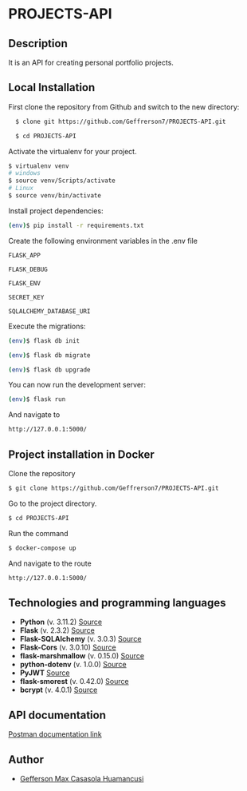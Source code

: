 # PROJECTS-API

## Description

It is an API for creating personal portfolio projects.

## Local Installation

First clone the repository from Github and switch to the new directory:
```bash
  $ clone git https://github.com/Geffrerson7/PROJECTS-API.git
```

```bash
  $ cd PROJECTS-API
```

Activate the virtualenv for your project.

```sh
$ virtualenv venv
# windows
$ source venv/Scripts/activate
# Linux
$ source venv/bin/activate
```

Install project dependencies:
```sh
(env)$ pip install -r requirements.txt
```

Create the following environment variables in the .env file

`FLASK_APP`

`FLASK_DEBUG`

`FLASK_ENV`

`SECRET_KEY`

`SQLALCHEMY_DATABASE_URI`

Execute the migrations:

```sh
(env)$ flask db init
```

```sh
(env)$ flask db migrate
```

```sh
(env)$ flask db upgrade
```

You can now run the development server:
```sh
(env)$ flask run
```

And navigate to
```sh
http://127.0.0.1:5000/
```

## Project installation in Docker

Clone the repository

```bash
$ git clone https://github.com/Geffrerson7/PROJECTS-API.git
```

Go to the project directory.

```bash
$ cd PROJECTS-API
```

Run the command
```sh
$ docker-compose up
```

And navigate to the route
```sh
http://127.0.0.1:5000/
```

## Technologies and programming languages 

* **Python** (v. 3.11.2) [Source](https://www.python.org/)
* **Flask** (v. 2.3.2)  [Source](https://flask.palletsprojects.com/en/2.2.x/)
* **Flask-SQLAlchemy** (v. 3.0.3) [Source](https://flask-sqlalchemy.palletsprojects.com/en/3.0.x/quickstart/)
* **Flask-Cors** (v. 3.0.10) [Source](https://flask-cors.readthedocs.io/en/latest/)
* **flask-marshmallow** (v. 0.15.0) [Source](https://flask-marshmallow.readthedocs.io/en/latest/)
* **python-dotenv** (v. 1.0.0) [Source](https://pypi.org/project/python-dotenv/)
* **PyJWT** [Source](https://pyjwt.readthedocs.io/en/latest/)
* **flask-smorest** (v. 0.42.0) [Source](https://flask-smorest.readthedocs.io/en/latest/)
* **bcrypt** (v. 4.0.1) [Source](https://pypi.org/project/bcrypt/)

## API documentation

[Postman documentation link](https://documenter.getpostman.com/view/24256278/2s93m1aPui)

## Author

- [Gefferson Max Casasola Huamancusi](https://www.github.com/Geffrerson7)